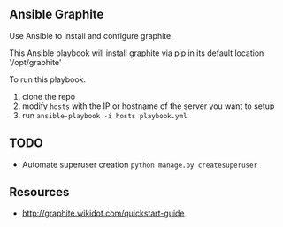 Ansible Graphite
----------------

Use Ansible to install and configure graphite.

This Ansible playbook will install graphite via pip in its default location '/opt/graphite'



To run this playbook.

1. clone the repo
2. modify `hosts` with the IP or hostname of the server you want to setup
3. run `ansible-playbook -i hosts playbook.yml` 




TODO
----
* Automate superuser creation `python manage.py createsuperuser`




Resources
---------
* http://graphite.wikidot.com/quickstart-guide
